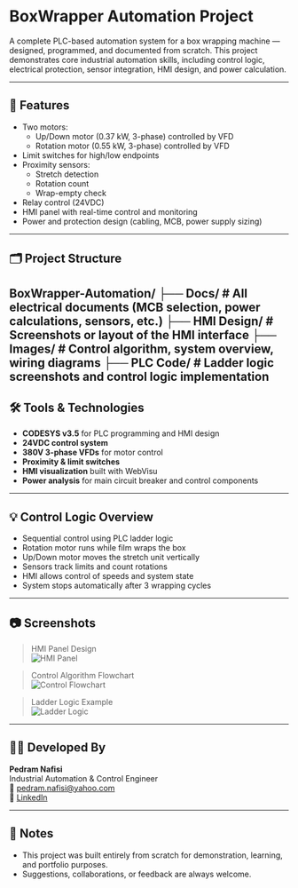 # BoxWrapper Automation Project

A complete PLC-based automation system for a box wrapping machine — designed, programmed, and documented from scratch. This project demonstrates core industrial automation skills, including control logic, electrical protection, sensor integration, HMI design, and power calculation.

---

## 🚀 Features

- Two motors:
  - Up/Down motor (0.37 kW, 3-phase) controlled by VFD
  - Rotation motor (0.55 kW, 3-phase) controlled by VFD
- Limit switches for high/low endpoints
- Proximity sensors:
  - Stretch detection
  - Rotation count
  - Wrap-empty check
- Relay control (24VDC)
- HMI panel with real-time control and monitoring
- Power and protection design (cabling, MCB, power supply sizing)

---

## 🗂 Project Structure

BoxWrapper-Automation/
├── Docs/ # All electrical documents (MCB selection, power calculations, sensors, etc.)
├── HMI Design/ # Screenshots or layout of the HMI interface
├── Images/ # Control algorithm, system overview, wiring diagrams
├── PLC Code/ # Ladder logic screenshots and control logic implementation
---

## 🛠 Tools & Technologies

- **CODESYS v3.5** for PLC programming and HMI design
- **24VDC control system**
- **380V 3-phase VFDs** for motor control
- **Proximity & limit switches**
- **HMI visualization** built with WebVisu
- **Power analysis** for main circuit breaker and control components

---

## 💡 Control Logic Overview

- Sequential control using PLC ladder logic
- Rotation motor runs while film wraps the box
- Up/Down motor moves the stretch unit vertically
- Sensors track limits and count rotations
- HMI allows control of speeds and system state
- System stops automatically after 3 wrapping cycles

---

## 📷 Screenshots

> HMI Panel Design  
![HMI Panel](Images/HMI_Design/BoxWrapper_Panel.png)

> Control Algorithm Flowchart  
![Control Flowchart](Images/Overview/PLC_Algorithm_Overview.jpg)

> Ladder Logic Example  
![Ladder Logic](Images/PLC_Code/Ladder_Screenshot.png)

---

## 👨‍💻 Developed By

**Pedram Nafisi**  
Industrial Automation & Control Engineer  
📧 pedram.nafisi@yahoo.com  
🔗 [LinkedIn](https://www.linkedin.com/in/pedram-nafisi)

---

## 📌 Notes

- This project was built entirely from scratch for demonstration, learning, and portfolio purposes.
- Suggestions, collaborations, or feedback are always welcome.
